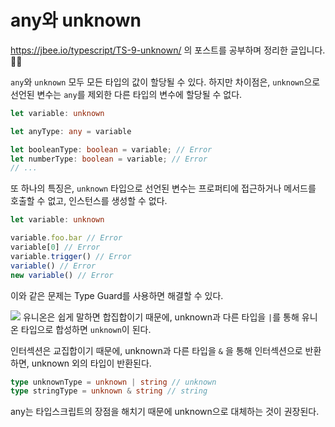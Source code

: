 # any와 unknown

https://jbee.io/typescript/TS-9-unknown/ 의 포스트를 공부하며 정리한 글입니다. 🙇‍♀️

`any`와 `unknown` 모두 모든 타입의 값이 할당될 수 있다. 하지만 차이점은, `unknown`으로 선언된 변수는 `any`를 제외한 다른 타입의 변수에 할당될 수 없다.

```typescript
let variable: unknown

let anyType: any = variable

let booleanType: boolean = variable; // Error
let numberType: boolean = variable; // Error
// ...
```

또 하나의 특징은, `unknown` 타입으로 선언된 변수는 프로퍼티에 접근하거나 메서드를 호출할 수 없고, 인스턴스를 생성할 수 없다.

```typescript
let variable: unknown

variable.foo.bar // Error
variable[0] // Error
variable.trigger() // Error
variable() // Error
new variable() // Error
```

이와 같은 문제는 Type Guard를 사용하면 해결할 수 있다.

![](https://jbee.io/static/f19e5096c6cc5c8682607b9886b66c88/32ac3/type_diagram.png)
유니온은 쉽게 말하면 합집합이기 때문에, unknown과 다른 타입을 `|`를 통해 유니온 타입으로 합성하면 `unknown`이 된다.

인터섹션은 교집합이기 때문에, unknown과 다른 타입을 `&` 을 통해 인터섹션으로 반환하면, unknown 외의 타입이 반환된다.

```typescript
type unknownType = unknown | string // unknown
type stringType = unknown & string // string
```

any는 타입스크립트의 장점을 해치기 때문에 unknown으로 대체하는 것이 권장된다. 


